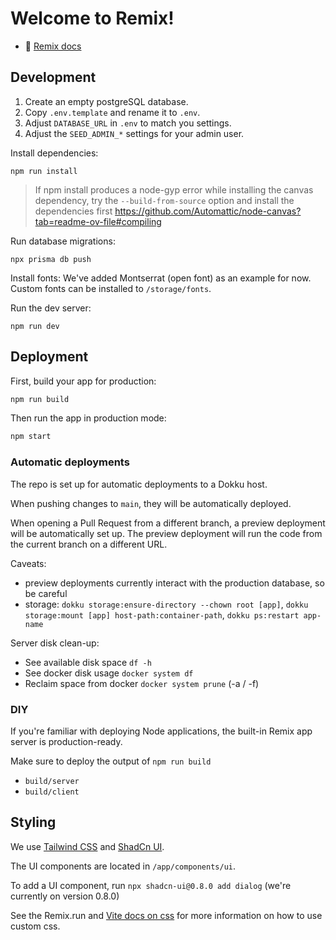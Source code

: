 # Welcome to Remix!

-   📖 [Remix docs](https://remix.run/docs)

## Development

1. Create an empty postgreSQL database.
2. Copy `.env.template` and rename it to `.env`.
3. Adjust `DATABASE_URL` in `.env` to match you settings.
4. Adjust the `SEED_ADMIN_*` settings for your admin user.


Install dependencies:

```shellscript
npm run install
```

> If npm install produces a node-gyp error while installing the canvas dependency, try the `--build-from-source` option and install the dependencies first
> https://github.com/Automattic/node-canvas?tab=readme-ov-file#compiling


Run database migrations:

```shellscript
npx prisma db push
```

Install fonts:
We've added Montserrat (open font) as an example for now. Custom fonts can be installed to `/storage/fonts`. 

Run the dev server:

```shellscript
npm run dev
```

## Deployment

First, build your app for production:

```sh
npm run build
```

Then run the app in production mode:

```sh
npm start
```

### Automatic deployments

The repo is set up for automatic deployments to a Dokku host.

When pushing changes to `main`, they will be automatically deployed.

When opening a Pull Request from a different branch, a preview deployment will be automatically set up. The preview deployment will run the code from the current branch on a different URL.

Caveats:

-   preview deployments currently interact with the production database, so be careful
- 	storage: `dokku storage:ensure-directory --chown root [app]`, `dokku storage:mount [app] host-path:container-path`, `dokku ps:restart app-name`

Server disk clean-up:

- See available disk space `df -h`
- See docker disk usage `docker system df`
- Reclaim space from docker `docker system prune` (-a / -f)

### DIY

If you're familiar with deploying Node applications, the built-in Remix app server is production-ready.

Make sure to deploy the output of `npm run build`

-   `build/server`
-   `build/client`

## Styling

We use [Tailwind CSS](https://tailwindcss.com/) and [ShadCn UI](https://ui.shadcn.com/docs).

The UI components are located in `/app/components/ui`.

To add a UI component, run `npx shadcn-ui@0.8.0 add dialog` (we're currently on version 0.8.0)

See the Remix.run and [Vite docs on css](https://vitejs.dev/guide/features.html#css) for more information on how to use custom css.
